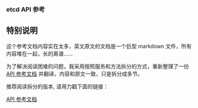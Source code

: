 ### etcd API 参考

## 特别说明

这个参考文档内容实在太多，英文原文的文档是一个巨型 markdown 文件，所有内容堆在一起，长的离谱......

为了解决阅读困难的问题，我采用按照服务和方法拆分的方式，重新整理了一份 [API 参考文档](../../api/index.md) 并翻译，内容和原文一致，只是拆分成多节。

推荐阅读拆分的版本, 请用力戳下面的链接：

[API 参考文档](../../api/index.md)




